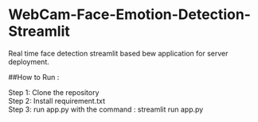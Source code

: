 # WebCam-Face-Emotion-Detection-Streamlit
Real time face detection streamlit based bew application for server deployment.

##How to Run : 

Step 1: Clone the repository <br>
Step 2: Install requirement.txt <br>
Step 3: run app.py with the command : streamlit run app.py
